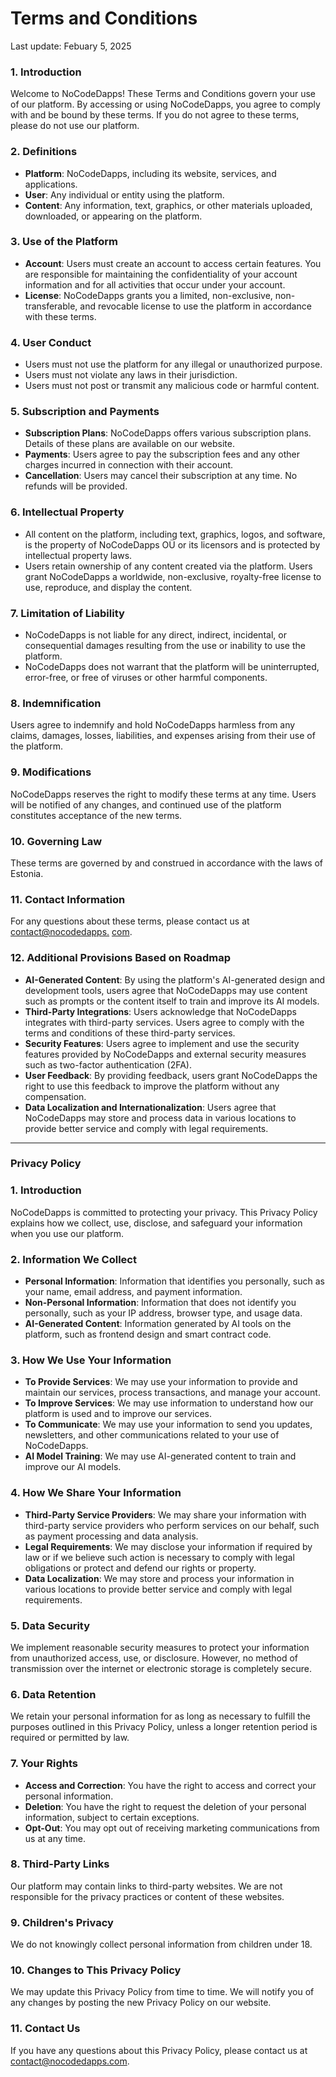 # Terms and Conditions   
Last update: Febuary 5, 2025   
### 1. Introduction   
Welcome to NoCodeDapps! These Terms and Conditions govern your use of our platform. By accessing or using NoCodeDapps, you agree to comply with and be bound by these terms. If you do not agree to these terms, please do not use our platform.   
### 2. Definitions   
- **Platform**: NoCodeDapps, including its website, services, and applications.   
- **User**: Any individual or entity using the platform.   
- **Content**: Any information, text, graphics, or other materials uploaded, downloaded, or appearing on the platform.   
   
### 3. Use of the Platform   
- **Account**: Users must create an account to access certain features. You are responsible for maintaining the confidentiality of your account information and for all activities that occur under your account.   
- **License**: NoCodeDapps grants you a limited, non-exclusive, non-transferable, and revocable license to use the platform in accordance with these terms.   
   
### 4. User Conduct   
- Users must not use the platform for any illegal or unauthorized purpose.   
- Users must not violate any laws in their jurisdiction.   
- Users must not post or transmit any malicious code or harmful content.   
   
### 5. Subscription and Payments   
- **Subscription Plans**: NoCodeDapps offers various subscription plans. Details of these plans are available on our website.   
- **Payments**: Users agree to pay the subscription fees and any other charges incurred in connection with their account.   
- **Cancellation**: Users may cancel their subscription at any time. No refunds will be provided.   
   
### 6. Intellectual Property   
- All content on the platform, including text, graphics, logos, and software, is the property of NoCodeDapps OÜ or its licensors and is protected by intellectual property laws.   
- Users retain ownership of any content created via the platform. Users grant NoCodeDapps a worldwide, non-exclusive, royalty-free license to use, reproduce, and display the content.   
   
### 7. Limitation of Liability   
- NoCodeDapps is not liable for any direct, indirect, incidental, or consequential damages resulting from the use or inability to use the platform.   
- NoCodeDapps does not warrant that the platform will be uninterrupted, error-free, or free of viruses or other harmful components.   
   
### 8. Indemnification   
Users agree to indemnify and hold NoCodeDapps harmless from any claims, damages, losses, liabilities, and expenses arising from their use of the platform.   
### 9. Modifications   
NoCodeDapps reserves the right to modify these terms at any time. Users will be notified of any changes, and continued use of the platform constitutes acceptance of the new terms.   
### 10. Governing Law   
These terms are governed by and construed in accordance with the laws of Estonia.   
### 11. Contact Information   
For any questions about these terms, please contact us at [contact@nocodedapps.](mailto:contact@nocodeclarity.com) [com](mailto:contact@nocodedapps.com).   
### 12. Additional Provisions Based on Roadmap   
- **AI-Generated Content**: By using the platform's AI-generated design and development tools, users agree that NoCodeDapps may use content such as prompts or the content itself to train and improve its AI models.   
- **Third-Party Integrations**: Users acknowledge that NoCodeDapps integrates with third-party services. Users agree to comply with the terms and conditions of these third-party services.   
- **Security Features**: Users agree to implement and use the security features provided by NoCodeDapps and external security measures such as two-factor authentication (2FA).   
- **User Feedback**: By providing feedback, users grant NoCodeDapps the right to use this feedback to improve the platform without any compensation.   
- **Data Localization and Internationalization**: Users agree that NoCodeDapps may store and process data in various locations to provide better service and comply with legal requirements.   
 --- 
   
### Privacy Policy   
### 1. Introduction   
NoCodeDapps is committed to protecting your privacy. This Privacy Policy explains how we collect, use, disclose, and safeguard your information when you use our platform.   
### 2. Information We Collect   
- **Personal Information**: Information that identifies you personally, such as your name, email address, and payment information.   
- **Non-Personal Information**: Information that does not identify you personally, such as your IP address, browser type, and usage data.   
- **AI-Generated Content**: Information generated by AI tools on the platform, such as frontend design and smart contract code.   
   
### 3. How We Use Your Information   
- **To Provide Services**: We may use your information to provide and maintain our services, process transactions, and manage your account.   
- **To Improve Services**: We may use information to understand how our platform is used and to improve our services.   
- **To Communicate**: We may use your information to send you updates, newsletters, and other communications related to your use of NoCodeDapps.   
- **AI Model Training**: We may use AI-generated content to train and improve our AI models.   
   
### 4. How We Share Your Information   
- **Third-Party Service Providers**: We may share your information with third-party service providers who perform services on our behalf, such as payment processing and data analysis.   
- **Legal Requirements**: We may disclose your information if required by law or if we believe such action is necessary to comply with legal obligations or protect and defend our rights or property.   
- **Data Localization**: We may store and process your information in various locations to provide better service and comply with legal requirements.   
   
### 5. Data Security   
We implement reasonable security measures to protect your information from unauthorized access, use, or disclosure. However, no method of transmission over the internet or electronic storage is completely secure.   
### 6. Data Retention   
We retain your personal information for as long as necessary to fulfill the purposes outlined in this Privacy Policy, unless a longer retention period is required or permitted by law.   
### 7. Your Rights   
- **Access and Correction**: You have the right to access and correct your personal information.   
- **Deletion**: You have the right to request the deletion of your personal information, subject to certain exceptions.   
- **Opt-Out**: You may opt out of receiving marketing communications from us at any time.   
   
### 8. Third-Party Links   
Our platform may contain links to third-party websites. We are not responsible for the privacy practices or content of these websites.   
### 9. Children's Privacy   
We do not knowingly collect personal information from children under 18.   
### 10. Changes to This Privacy Policy   
We may update this Privacy Policy from time to time. We will notify you of any changes by posting the new Privacy Policy on our website.   
### 11. Contact Us   
If you have any questions about this Privacy Policy, please contact us at contact@nocodedapps.com.   
   

